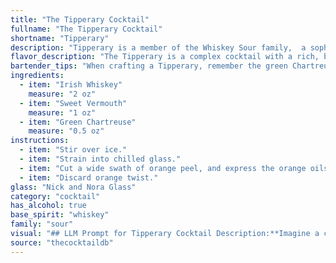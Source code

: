 ```yaml
---
title: "The Tipperary Cocktail"
fullname: "The Tipperary Cocktail"
shortname: "Tipperary"
description: "Tipperary is a member of the Whiskey Sour family,  a sophisticated twist on the classic. Born in Dublin around 1910, this cocktail blends the boldness of Irish whiskey with the herbal sweetness of green Chartreuse and vermouth, a timeless combination for a balanced, refreshing drink. "
flavor_description: "The Tipperary is a complex cocktail with a rich, bittersweet profile. The Irish whiskey provides a smooth, warming base with hints of spice and barley. Sweet vermouth adds a touch of sweetness and herbal notes, while Green Chartreuse introduces a unique herbal complexity, including hints of mint and citrus. The result is a balanced and surprisingly refreshing drink with a lingering finish. "
bartender_tips: "When crafting a Tipperary, remember the green Chartreuse is the star. Use a good quality Irish whiskey for depth, but let the Chartreuse shine. Chill the vermouth and Chartreuse beforehand for a crisp, balanced flavor.  Don't over-shake; a gentle stir preserves the delicate aromatics.  Garnish with a lemon twist for a citrusy accent. "
ingredients:
  - item: "Irish Whiskey"
    measure: "2 oz"
  - item: "Sweet Vermouth"
    measure: "1 oz"
  - item: "Green Chartreuse"
    measure: "0.5 oz"
instructions:
  - item: "Stir over ice."
  - item: "Strain into chilled glass."
  - item: "Cut a wide swath of orange peel, and express the orange oils over the drink."
  - item: "Discard orange twist."
glass: "Nick and Nora Glass"
category: "cocktail"
has_alcohol: true
base_spirit: "whiskey"
family: "sour"
visual: "## LLM Prompt for Tipperary Cocktail Description:**Imagine a classic Tipperary cocktail.  Describe its appearance using vivid language, focusing on the following aspects:*** **Color:** What shade of green does the cocktail exhibit? Is it a vibrant emerald, a muted moss green, or something in between?* **Clarity:** Is the cocktail clear, or does it have any cloudiness or sediment?* **Texture:** Is it smooth and viscous, or does it have a more watery consistency?* **Garnish:**  What garnish is typically used with a Tipperary, and how does it enhance the overall visual appeal?* **Glassware:**  What type of glass is the cocktail served in? How does the shape and size of the glass contribute to its visual presentation?**Bonus:** Can you capture the overall mood and feel of the cocktail in your description? Is it sophisticated, rustic, or perhaps both? "
source: "thecocktaildb"
---
```


